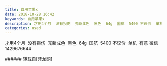 ```yaml
---
title: 自用苹果x
date: 2018-10-28 16:42
keywords: 自用苹果x
description: 才用4个月  没有损伤  充新成色  黑色  64g  国航  5400 不议价  单机  有意 微信1429676644  
categories: used
---
```

<td class="t_f" id="postmessage_2180518">

才用4个月  没有损伤  充新成色  黑色  64g  国航  5400 不议价  单机  有意 微信1429676644  <br/>
</td>
###### 转载自[菲龙网]